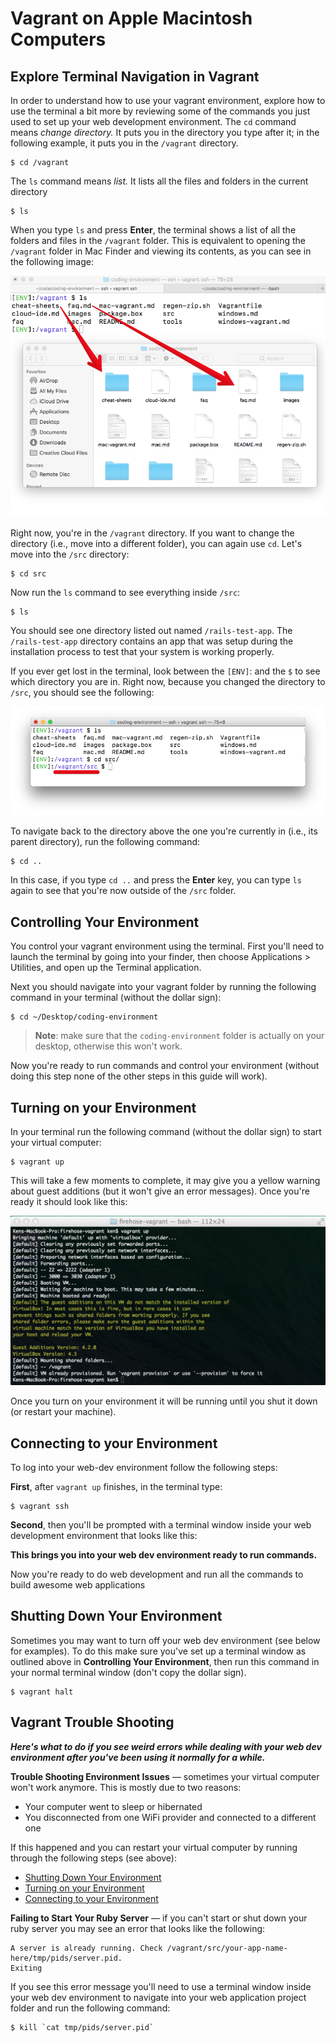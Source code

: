 # Vagrant on Apple Macintosh Computers

## Explore Terminal Navigation in Vagrant

In order to understand how to use your vagrant environment, explore how to use the terminal a bit more by reviewing some of the commands you just used to set up your web development environment. The `cd` command means _change directory._ It puts you in the directory you type after it; in the following example, it puts you in the `/vagrant` directory.

```
$ cd /vagrant
```

The `ls` command means _list._ It lists all the files and folders in the current directory

```
$ ls
```

When you type `ls` and press **Enter**, the terminal shows a list of all the folders and files in the `/vagrant` folder. This is equivalent to opening the `/vagrant` folder in Mac Finder and viewing its contents, as you can see in the following image:

![Files and Folders are Linked](../images/vagrant-files-and-folders-are-linked.png)

Right now, you're in the `/vagrant` directory. If you want to change the directory (i.e., move into a different folder), you can again use `cd`. Let's move into the `/src` directory:

```
$ cd src
```

Now run the `ls` command to see everything inside `/src`:

```
$ ls
```

You should see one directory listed out named `/rails-test-app`. The `/rails-test-app` directory contains an app that was setup during the installation process to test that your system is working properly. 

If you ever get lost in the terminal, look between the `[ENV]`: and the `$` to see which directory you are in. Right now, because you changed the directory to `/src`, you should see the following:

![Path is shown in the prompt](../images/vagrant-path-shown.png)

To navigate back to the directory above the one you're currently in (i.e., its parent directory), run the following command:

```
$ cd ..
```

In this case, if you type `cd ..` and press the **Enter** key, you can type `ls` again to see that you're now outside of the `/src` folder.

## Controlling Your Environment

You control your vagrant environment using the terminal. First you'll need to launch the terminal by going into your finder, then choose Applications > Utilities, and open up the Terminal application.

Next you should navigate into your vagrant folder by running the following command in your terminal (without the dollar sign):

```
$ cd ~/Desktop/coding-environment
```

> **Note**: make sure that the `coding-environment` folder is actually on your desktop, otherwise this won't work.

Now you're ready to run commands and control your environment (without doing this step none of the other steps in this guide will work).

## Turning on your Environment

In your terminal run the following command (without the dollar sign) to start your virtual computer:

```
$ vagrant up
```

This will take a few moments to complete, it may give you a yellow warning about guest additions (but it won't give an error messages). Once you're ready it should look like this:

![screenshot](../images/vagrant-up-success-mac.png)

Once you turn on your environment it will be running until you shut it down (or restart your machine).

## Connecting to your Environment
To log into your web-dev environment follow the following steps:

**First**, after `vagrant up` finishes, in the terminal type:

```
$ vagrant ssh
```

**Second**, then you'll be prompted with a terminal window inside your web development environment that looks like this:

 **This brings you into your web dev environment ready to run commands.**


Now you're ready to do web development and run all the commands to build awesome web applications

## Shutting Down Your Environment

Sometimes you may want to turn off your web dev environment (see below for examples). To do this make sure you've set up a terminal window as outlined above in **Controlling Your Environment**, then run this command in your normal terminal window (don't copy the dollar sign).

```
$ vagrant halt
```

## Vagrant Trouble Shooting

**_Here's what to do if you see weird errors while dealing with your web dev environment after you've been using it normally for a while._**

**Trouble Shooting Environment Issues** — sometimes your virtual computer won't work anymore. This is mostly due to two reasons:

* Your computer went to sleep or hibernated
* You disconnected from one WiFi provider and connected to a different one

If this happened and you can restart your virtual computer by running through the following steps (see above):

* [Shutting Down Your Environment](https://github.com/university-bootcamp/coding-environment/blob/master/cheat-sheets/vagrant-intro-mac.md#shutting-down-your-environment)
* [Turning on your Environment](https://github.com/university-bootcamp/coding-environment/blob/master/cheat-sheets/vagrant-intro-mac.md#turning-on-your-environment)
* [Connecting to your Environment](https://github.com/university-bootcamp/coding-environment/blob/master/cheat-sheets/vagrant-intro-mac.md#connecting-to-your-environment)

**Failing to Start Your Ruby Server** — if you can't start or shut down your ruby server you may see an error that looks like the following:

```
A server is already running. Check /vagrant/src/your-app-name-here/tmp/pids/server.pid.
Exiting
```

If you see this error message you'll need to use a terminal window inside your web dev environment to navigate into your web application project folder and run the following command: 

```
$ kill `cat tmp/pids/server.pid`
```
